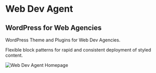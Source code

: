 

# Web Dev Agent

## WordPress for Web Agencies

WordPress Theme and Plugins for Web Dev Agencies.

Flexible block patterns for rapid and consistent deployment of styled content.


![Web Dev Agent Homepage](/imgs/wda-homepage.jpg)


